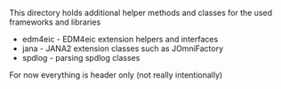 This directory holds additional helper methods and classes for the used frameworks and libraries

- edm4eic - EDM4eic extension helpers and interfaces
- jana - JANA2 extension classes such as JOmniFactory
- spdlog - parsing spdlog classes

For now everything is header only (not really intentionally)
